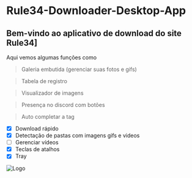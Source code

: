# Rule34-Downloader-Desktop-App
## Bem-vindo ao aplicativo de download do site Rule34]

Aqui vemos algumas funções como

> Galeria embutida (gerenciar suas fotos e gifs)

> Tabela de registro

> Visualizador de imagens

> Presença no discord com botões

> Auto completar a tag

- [x] Download rápido
- [x] Detectação de pastas com imagens gifs e videos
- [ ] Gerenciar vídeos
- [x] Teclas de atalhos
- [x] Tray

![Logo](https://rule34.xxx/images/header2.png)
